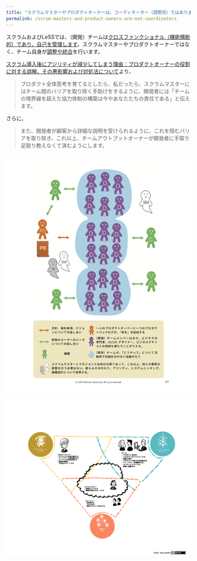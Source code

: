 ```yaml
---
title: "スクラムマスターやプロダクトオーナーは、コーディネーター（調整役）ではありません。"
permalink: /scrum-masters-and-product-owners-are-not-coordinators
---
```


スクラムおよびLeSSでは、（開発）チームは[クロスファンクショナル（機能横断的）であり、自己を管理します](/scrum-guide#開発チーム)。スクラムマスターやプロダクトオーナーではなく、チーム自身が[調整や統合](/seven-alternatives-to-scrum-of-scrums-jp/#調整と統合代わりの方法)を行います。

 [スクラム導入後にアジリティが減少してしまう理由：プロダクトオーナーの役割に対する誤解、その悪影響および対処法について](/why-scrum-isnt-making-your-company-very-agile/)より、

> プロダクト全体思考を育てるとしたら、私だったら、スクラムマスターにはチーム間のバリアを取り除く手助けをするように、開発者には「チームの境界線を超えた協力体制の構築は今やあなたたちの責任である」と伝えます。

さらに、

> また、開発者が顧客から詳細な説明を受けられるように、これを阻むバリアを取り除き、これ以上、チームアウトプットオーナーが開発者に手取り足取り教えなくて済むようにします。

![page 27](/images/page-27.png)

[![LeSS Roles](/images/less-role-responsibilities.jp.png)](https://less.works/jp/less/management/role-of-manager.html)
